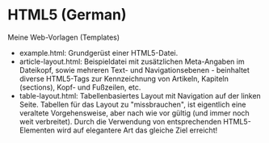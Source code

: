 HTML5 (German)
==============

Meine Web-Vorlagen (Templates)

 - example.html: Grundgerüst einer HTML5-Datei.
 - article-layout.html: Beispieldatei mit zusätzlichen Meta-Angaben im Dateikopf, sowie mehreren Text- und Navigationsebenen - beinhaltet diverse HTML5-Tags zur Kennzeichnung von Artikeln, Kapiteln (sections), Kopf- und Fußzeilen, etc.
 - table-layout.html: Tabellenbasiertes Layout mit Navigation auf der linken Seite. Tabellen für das Layout zu "missbrauchen", ist eigentlich eine veraltete Vorgehensweise, aber nach wie vor gültig (und immer noch weit verbreitet). Durch die Verwendung von entsprechenden HTML5-Elementen wird auf elegantere Art das gleiche Ziel erreicht!
